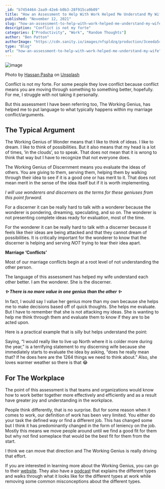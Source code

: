 ```yaml
---
_id: "b7454464-2aa9-42e6-b0b3-28f915ca9b09"
title: "How an Assessment to Help With Work Helped Me Understand My Wife"
published: "November 12, 2021"
slug: "how-an-assessment-to-help-with-work-helped-me-understand-my-wife"
description: "Conflict is not my forte"
categories: ["Productivity", "Work", "Random Thoughts"]
author: "Ben Patton"
authorImage: "https://cdn.sanity.io/images/nfspldzq/production/3ceeda54221c7c0614ecc51f955c7be39a1da34e-512x512.jpg"
type: "Blog"
url: "how-an-assessment-to-help-with-work-helped-me-understand-my-wife"
---
```


![image](https://cdn.sanity.io/images/nfspldzq/production/44de6f01c31baff46c23c9e7278f25c8998773f5-1600x840.png?w=800)

Photo by [Hassan Pasha](https://unsplash.com/@hpzworkz?utm_source=medium&utm_medium=referral) on [Unsplash](https://unsplash.com?utm_source=medium&utm_medium=referral)

Conflict is not my forte. For some people they love conflict because conflict means you are moving through something to something better, hopefully. For me, I struggle with not taking it personally.

But this assessment I have been referring too, The Working Genius, has helped me to put language to what typically happens within my marriage conflict/arguments.

## The Typical Argument

The Working Genius of Wonder means that I like to think of ideas. I like to dream. I like to think of possibilities. But it also means that my head is a lot of times, ‘in the clouds’, so to speak. That does not mean that it is wrong to think that way but I have to recognize that not everyone does.

The Working Genius of Discernment means you evaluate the ideas of others. You are giving to them, serving them, helping them by walking through their idea to see if it is a good one or has merit to it. That does not mean merit in the sense of the idea itself but if it is worth implementing.

_I will use wonderers and discerners as the terms for these geniuses from this point forward._

For a discerner it can be really hard to talk with a wonderer because the wonderer is pondering, dreaming, speculating, and so on. The wonderer is not presenting complete ideas ready for evaluation, most of the time.

For the wonderer it can be really hard to talk with a discerner because it feels like their ideas are being attacked and that they cannot dream of possibilities. It is critically important for the wonderer to know that the discerner is helping and serving _NOT_ trying to tear their idea apart.

**Marriage ‘Conflicts’**

Most of our marriage conflicts begin at a root level of not understanding the other person.

The language of this assessment has helped my wife understand each other better. I am the wonderer. She is the discerner.

**_✨ There is no more value in one genius than the other ✨_**

In fact, I would say I value her genius more than my own because she helps me to make decisions based off of quick thoughts. She helps me evaluate. But I have to remember that she is not attacking my ideas. She is wanting to help me think through them and evaluate them to know if they are to be acted upon.

Here is a practical example that is silly but helps understand the point:

Saying, “I would really like to live up North where it is colder more during the year,” is a terrifying statement to my discerning wife because she immediately starts to evaluate the idea by asking, “does he really mean that? If he does here are the 1264 things we need to think about.” Also, she loves warmer weather so there is that 😂

## For The Workplace

The point of this assessment is that teams and organizations would know how to work better together more effectively and efficiently and as a result have greater joy and understanding in the workplace.

People think differently, that is no surprise. But for some reason when it comes to work, our definition of work has been very limited. You either do your task the defined way or find a different job. This has changed some but I think it has predominantly changed in the form of leniency on the job. Mostly this means we move people around until we find a good fit for them but why not find someplace that would be the best fit for them from the start.

I think we can move that direction and The Working Genius is really driving that effort.

If you are interested in learning more about the Working Genius, you can go to their [website](https://www.workinggenius.com/). They also have a [podcast](https://podcasts.apple.com/us/podcast/the-working-genius-podcast-with-patrick-lencioni/id1553105854?uo=4&ls=1&at=11lEW&ct=1kf40s%7Cworkinggenius.com) that explains the different types and walks through what it looks like for the different types at work while removing some common misconceptions about the different types.
